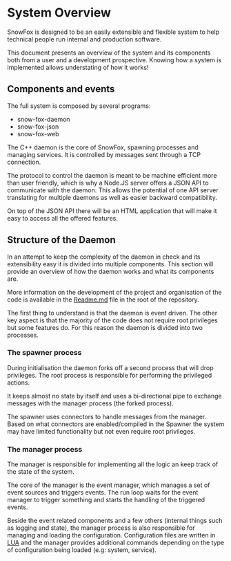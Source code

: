 System Overview
===============
SnowFox is designed to be an easily extensible and flexible system
to help technical people run internal and production software.

This document presents an overview of the system and its components
both from a user and a development prospective.
Knowing how a system is implemented allows understating of how it
works!


Components and events
---------------------
The full system is composed by several programs:
  * snow-fox-daemon
  * snow-fox-json
  * snow-fox-web

The C++ daemon is the core of SnowFox, spawning processes and managing services.
It is controlled by messages sent through a TCP connection.

The protocol to control the daemon is meant to be machine efficient
more than user friendly, which is why a Node.JS server offers a JSON
API to communicate with the daemon.
This allows the potential of one API server translating for multiple
daemons as well as easier backward compatibility.

On top of the JSON API there will be an HTML application that will
make it easy to access all the offered features.


Structure of the Daemon
-----------------------
In an attempt to keep the complexity of the daemon in check and its
extensibility easy it is divided into multiple components.
This section will provide an overview of how the daemon works and
what its components are.

More information on the development of the project and organisation of
the code is available in the [Readme.md](Readme.md) file in the root
of the repository.

The first thing to understand is that the daemon is event driven.
The other key aspect is that the majority of the code does not
require root privileges but some features do.
For this reason the daemon is divided into two processes.

### The spawner process
During initialisation the daemon forks off a second process that
will drop privileges.
The root process is responsible for performing the privileged actions.

It keeps almost no state by itself and uses a bi-directional pipe
to exchange messages with the manager process (the forked process).

The spawner uses connectors to handle messages from the manager.
Based on what connectors are enabled/compiled in the Spawner the system
may have limited functionality but not even require root privileges.

### The manager process
The manager is responsible for implementing all the logic an keep
track of the state of the system.

The core of the manager is the event manager, which manages a set of
event sources and triggers events.
The run loop waits for the event manager to trigger something and
starts the handling of the triggered events.

Beside the event related components and a few others (internal things
such as logging and state), the manager process is also responsible for
managing and loading the configuration.
Configuration files are written in [LUA](http://www.lua.org/) and
the manager provides additional commands depending on the
type of configuration being loaded (e.g: system, service).

